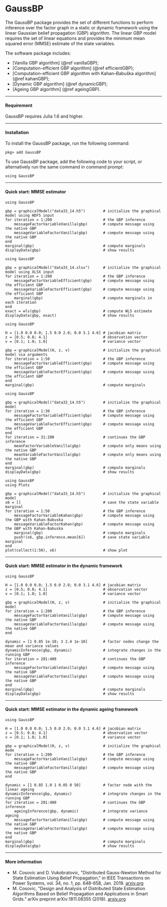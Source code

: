 GaussBP
=============

The GaussBP package provides the set of different functions to perform inference over the factor graph in a static or dynamic framework using the linear Gaussian belief propagation (GBP) algorithm. The linear GBP model requires the set of linear equations and provides the minimum mean squared error (MMSE) estimate of the state variables.

The software package includes:
 - [Vanilla GBP algorithm] (@ref vanillaGBP);
 - [Computation-efficient GBP algorithm] (@ref efficientGBP);
 - [Computation-efficient GBP algorithm with Kahan–Babuška algorithm] (@ref kahanGBP);
 - [Dynamic GBP algorithm] (@ref dynamicGBP);
 - [Ageing GBP algorithm] (@ref ageingGBP).
---

#### Requirement
GaussBP requires Julia 1.6 and higher.

---

#### Installation
To install the GaussBP package, run the following command:
```julia-repl
pkg> add GaussBP
```

To use GaussBP package, add the following code to your script, or alternatively run the same command in command prompt:
```julia-repl
using GaussBP
```
---

#### Quick start: MMSE estimator
```julia-repl
using GaussBP

gbp = graphicalModel("data33_14.h5")        # initialize the graphical model using HDF5 input
for iteration = 1:200                       # the GBP inference
    messageFactorVariableVanilla(gbp)       # compute message using the native GBP
    messageVariableFactorVanilla(gbp)       # compute message using the native GBP
end
marginal(gbp)                               # compute marginals
displayData(gbp)                            # show results
```

```julia-repl
using GaussBP

gbp = graphicalModel("data33_14.xlsx")      # initialize the graphical model using XLSX input
for iteration = 1:200                       # the GBP inference
    messageFactorVariableEfficient(gbp)     # compute message using the efficient GBP
    messageVariableFactorEfficient(gbp)     # compute message using the efficient GBP
    marginal(gbp)                           # compute marginals in each iteration
end
exact = wls(gbp)                            # compute WLS estimate
displayData(gbp, exact)                     # show results
```

```julia-repl
using GaussBP

H = [1.0 0.0 0.0; 1.5 0.0 2.0; 0.0 3.1 4.6] # jacobian matrix
z = [0.5; 0.8; 4.1]                         # observation vector
v = [0.1; 1.0; 1.0]                         # variance vector

gbp = graphicalModel(H, z, v)               # initialize the graphical model via arguments
for iteration = 1:50                        # the GBP inference
    messageFactorVariableEfficient(gbp)     # compute message using the efficient GBP
    messageVariableFactorEfficient(gbp)     # compute message using the efficient GBP
end
marginal(gbp)                               # compute marginals
```

```julia-repl
using GaussBP

gbp = graphicalModel("data33_14.h5")        # initialize the graphical model
for iteration = 1:30                        # the GBP inference
    messageFactorVariableEfficient(gbp)     # compute message using the efficient GBP
    messageVariableFactorEfficient(gbp)     # compute message using the efficient GBP
end
for iteration = 31:200                      # continues the GBP inference
    meanFactorVariableVanilla(gbp)          # compute only means using the native GBP
    meanVariableFactorVanilla(gbp)          # compute only means using the native GBP
end
marginal(gbp)                               # compute marginals
displayData(gbp)                            # show results
```

```julia-repl
using GaussBP
using Plots

gbp = graphicalModel("data33_14.h5")        # initialize the graphical model
x6 = []                                     # save the state variable marginal
for iteration = 1:50                        # the GBP inference
    messageFactorVariableKahan(gbp)         # compute message using the GBP with Kahan-Babuska
    messageVariableFactorKahan(gbp)         # compute message using the GBP with Kahan-Babuska
    marginal(gbp)                           # compute marginals
    push!(x6, gbp.inference.mean[6])        # save state variable marginal
end
plot(collect(1:50), x6)                     # show plot
```

---

#### Quick start: MMSE estimator in the dynamic framework
```julia-repl
using GaussBP

H = [1.0 0.0 0.0; 1.5 0.0 2.0; 0.0 3.1 4.6] # jacobian matrix
z = [0.5; 0.8; 4.1]                         # observation vector
v = [0.1; 1.0; 1.0]                         # variance vector

gbp = graphicalModel(H, z, v)               # initialize the graphical model
for iteration = 1:200                       # the GBP inference
    messageFactorVariableVanilla(gbp)       # compute message using the native GBP
    messageVariableFactorVanilla(gbp)       # compute message using the native GBP
end

dynamic = [1 0.85 1e-10; 3 2.4 1e-10]       # factor nodes change the mean and variance values
dynamicInference(gbp, dynamic)              # integrate changes in the running GBP
for iteration = 201:400                     # continues the GBP inference
    messageFactorVariableVanilla(gbp)       # compute message using the native GBP
    messageVariableFactorVanilla(gbp)       # compute message using the native GBP
end
marginal(gbp)                               # compute marginals
displayData(gbp)                            # show results
```
---

#### Quick start: MMSE estimator in the dynamic ageing framework
```julia-repl
using GaussBP

H = [1.0 0.0 0.0; 1.5 0.0 2.0; 0.0 3.1 4.6] # jacobian matrix
z = [0.5; 0.8; 4.1]                         # observation vector
v = [0.1; 1.0; 1.0]                         # variance vector

gbp = graphicalModel(H, z, v)               # initialize the graphical mode
for iteration = 1:200                       # the GBP inference
    messageFactorVariableVanilla(gbp)       # compute message using the native GBP
    messageVariableFactorVanilla(gbp)       # compute message using the native GBP
end

dynamic = [1 0.85 1.0 1 0.05 0 50]          # factor node with the linear ageing
dynamicInference(gbp, dynamic)              # integrate changes in the running GBP
for iteration = 201:400                     # continues the GBP inference
    ageingInference(gbp, dynamic)           # integrate variance ageing
    messageFactorVariableVanilla(gbp)       # compute message using the native GBP
    messageVariableFactorVanilla(gbp)       # compute message using the native GBP
end
marginal(gbp)                               # compute marginals
displayData(gbp)                            # show results
```

---

#### More information
- M. Cosovic and D. Vukobratovic, "Distributed Gauss-Newton Method for State Estimation Using Belief Propagation," in IEEE Transactions on  Power Systems, vol. 34, no. 1, pp. 648-658, Jan. 2019. [arxiv.org](https://arxiv.org/pdf/1702.05781.pdf)
- M. Cosovic, "Design and Analysis of Distributed State Estimation Algorithms Based on Belief Propagation and Applications in Smart Grids." arXiv preprint arXiv:1811.08355 (2018). [arxiv.org](https://arxiv.org/pdf/1811.08355.pdf)

